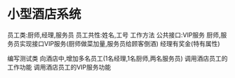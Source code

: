 # 小型酒店系统
员工类:厨师,经理,服务员
员工共性:姓名,工号 工作方法 公共接口:VIP服务
厨师,服务员实现接口VIP服务(厨师做菜加量,服务员给顾客倒酒)
经理有奖金(特有属性)

编写测试类
向酒店中,增加多名员工(1名经理,1名厨师,两名服务员)
调用酒店员工的工作功能
调用酒店员工的VIP服务功能
